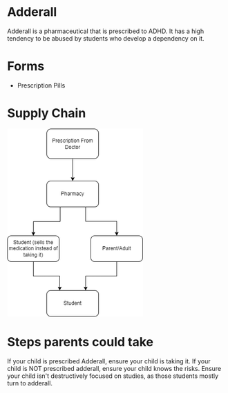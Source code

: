 # Adderall
Adderall is a pharmaceutical that is prescribed to ADHD. It has a high tendency to be abused by students who develop a dependency on it.

# Forms
* Prescription Pills

# Supply Chain

![Supply Chain](img/add-sc.png)

# Steps parents could take
If your child is prescribed Adderall, ensure your child is taking it. If your child is NOT prescribed adderall, ensure your child knows the risks. Ensure your child isn't destructively focused on studies, as those students mostly turn to adderall.
